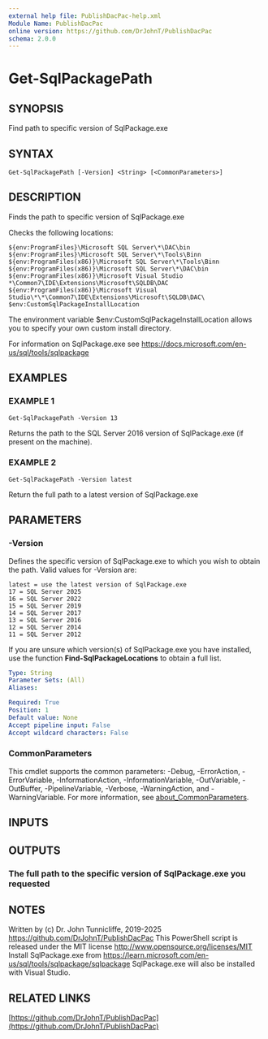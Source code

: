 ```yaml
---
external help file: PublishDacPac-help.xml
Module Name: PublishDacPac
online version: https://github.com/DrJohnT/PublishDacPac
schema: 2.0.0
---
```


# Get-SqlPackagePath

## SYNOPSIS
Find path to specific version of SqlPackage.exe

## SYNTAX

```
Get-SqlPackagePath [-Version] <String> [<CommonParameters>]
```

## DESCRIPTION
Finds the path to specific version of SqlPackage.exe

Checks the following locations: 

    ${env:ProgramFiles}\Microsoft SQL Server\*\DAC\bin
    ${env:ProgramFiles}\Microsoft SQL Server\*\Tools\Binn
    ${env:ProgramFiles(x86)}\Microsoft SQL Server\*\Tools\Binn
    ${env:ProgramFiles(x86)}\Microsoft SQL Server\*\DAC\bin
    ${env:ProgramFiles(x86)}\Microsoft Visual Studio *\Common7\IDE\Extensions\Microsoft\SQLDB\DAC
    ${env:ProgramFiles(x86)}\Microsoft Visual Studio\*\*\Common7\IDE\Extensions\Microsoft\SQLDB\DAC\
    $env:CustomSqlPackageInstallLocation

The environment variable $env:CustomSqlPackageInstallLocation allows you to specify your own custom install directory.

For information on SqlPackage.exe see https://docs.microsoft.com/en-us/sql/tools/sqlpackage

## EXAMPLES

### EXAMPLE 1
```
Get-SqlPackagePath -Version 13
```

Returns the path to the SQL Server 2016 version of SqlPackage.exe (if present on the machine).

### EXAMPLE 2
```
Get-SqlPackagePath -Version latest
```

Return the full path to a latest version of SqlPackage.exe

## PARAMETERS

### -Version
Defines the specific version of SqlPackage.exe to which you wish to obtain the path.
Valid values for -Version are:

    latest = use the latest version of SqlPackage.exe
    17 = SQL Server 2025
    16 = SQL Server 2022
    15 = SQL Server 2019
    14 = SQL Server 2017
    13 = SQL Server 2016
    12 = SQL Server 2014
    11 = SQL Server 2012

If you are unsure which version(s) of SqlPackage.exe you have installed, use the function **Find-SqlPackageLocations** to obtain a full list.

```yaml
Type: String
Parameter Sets: (All)
Aliases:

Required: True
Position: 1
Default value: None
Accept pipeline input: False
Accept wildcard characters: False
```

### CommonParameters
This cmdlet supports the common parameters: -Debug, -ErrorAction, -ErrorVariable, -InformationAction, -InformationVariable, -OutVariable, -OutBuffer, -PipelineVariable, -Verbose, -WarningAction, and -WarningVariable. For more information, see [about_CommonParameters](http://go.microsoft.com/fwlink/?LinkID=113216).

## INPUTS

## OUTPUTS

### The full path to the specific version of SqlPackage.exe you requested
## NOTES
Written by (c) Dr.
John Tunnicliffe, 2019-2025 https://github.com/DrJohnT/PublishDacPac
This PowerShell script is released under the MIT license http://www.opensource.org/licenses/MIT
Install SqlPackage.exe from https://learn.microsoft.com/en-us/sql/tools/sqlpackage/sqlpackage
SqlPackage.exe will also be installed with Visual Studio.

## RELATED LINKS

[https://github.com/DrJohnT/PublishDacPac](https://github.com/DrJohnT/PublishDacPac)

